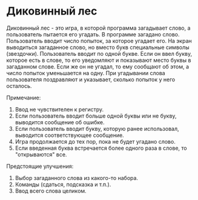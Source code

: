 # Диковинный лес
Диковинный лес - это игра, в которой программа загадывает слово, а пользователь пытается его угадать.
В программе загадано слово. Пользователь вводит число попыток, за которое угадает его. На экран выводиться загаданное слово, но вместо букв специальные символы (звездочки). Пользователь вводит по одной букве. Если он ввел букву, которое есть в слове, то его уведомляют и показывают место буквы в загаданном слове. Если же он не угадал, то ему сообщают об этом, а число попыток уменьшается на одну. При угадывании слова пользователя поздравляют и указывает, сколько попыток у него осталось.

Примечание:
1) Ввод не чувствителен к регистру.
2) Если пользователь вводит больше одной буквы или не букву, выводится сообщение об ошибке.
3) Если пользователь вводит букву, которую ранее использовал, выводится соответствующее сообщение.
4) Игра продолжается до тех пор, пока не будет угадано слово.
5) Если введенная буква встречается более одного раза в слове, то "открываются" все.

Предстоящие улучшения:                                                                                      
1) Выбор загаданного слова из какого-то набора.
2) Команды (сдаться, подсказка и т.п.).
3) Ввод всего слова целиком.
